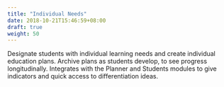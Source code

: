 ```yaml
---
title: "Individual Needs"
date: 2018-10-21T15:46:59+08:00
draft: true
weight: 50
---
```


Designate students with individual learning needs and create individual education plans. Archive plans as students develop, to see progress longitudinally. Integrates with the Planner and Students modules to give indicators and quick access to differentiation ideas.
